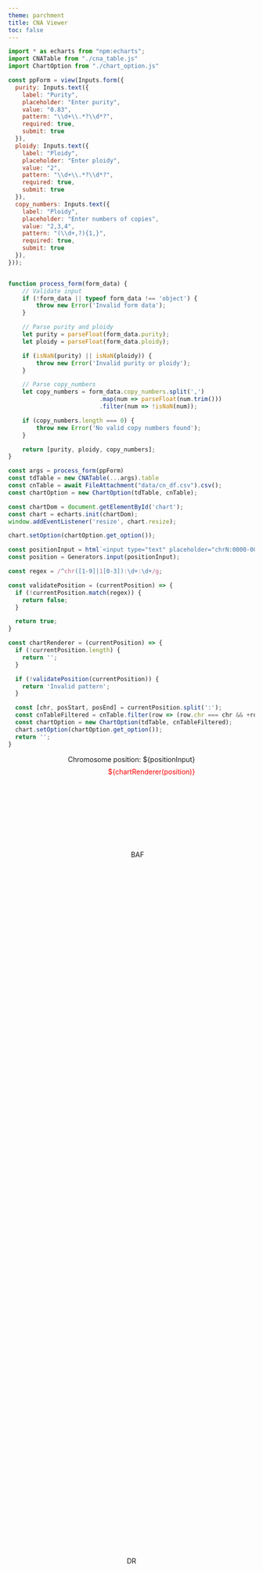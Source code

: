 ```yaml
---
theme: parchment
title: CNA Viewer
toc: false
---
```


<style>
* {
  margin: 0;
  padding: 0;
}

#chart {
  position: relative;
  height: 80vh;
  overflow: hidden;
}

.chart-section {
  position: relative;
}

.baf-title {
  position: absolute;
  left: 50%;
  top: 5%;
  transform: translate(-5%, -50%);
}

.dr-title {
  position: absolute;
  left: 50%;
  top: 50%;
  transform: translate(-50%, -50%);
}

.chr-input {
  display: grid;
  gap: 0.5rem;
  justify-content: center;
  align-items: center;
}

.error-msg {
  color: red;
  justify-self: end;
}
</style>

```js
import * as echarts from "npm:echarts";
import CNATable from "./cna_table.js"
import ChartOption from "./chart_option.js"

const ppForm = view(Inputs.form({
  purity: Inputs.text({
    label: "Purity",
    placeholder: "Enter purity",
    value: "0.83",
    pattern: "\\d+\\.*?\\d*?",
    required: true,
    submit: true
  }),
  ploidy: Inputs.text({
    label: "Ploidy",
    placeholder: "Enter ploidy",
    value: "2",
    pattern: "\\d+\\.*?\\d*?",
    required: true,
    submit: true
  }),
  copy_numbers: Inputs.text({
    label: "Ploidy",
    placeholder: "Enter numbers of copies",
    value: "2,3,4",
    pattern: "(\\d+,?){1,}",
    required: true,
    submit: true
  }),
}));
```

```js

function process_form(form_data) {
    // Validate input
    if (!form_data || typeof form_data !== 'object') {
        throw new Error('Invalid form data');
    }

    // Parse purity and ploidy
    let purity = parseFloat(form_data.purity);
    let ploidy = parseFloat(form_data.ploidy);

    if (isNaN(purity) || isNaN(ploidy)) {
        throw new Error('Invalid purity or ploidy');
    }

    // Parse copy_numbers
    let copy_numbers = form_data.copy_numbers.split(',')
                          .map(num => parseFloat(num.trim()))
                          .filter(num => !isNaN(num));

    if (copy_numbers.length === 0) {
        throw new Error('No valid copy numbers found');
    }

    return [purity, ploidy, copy_numbers];
}

const args = process_form(ppForm)
const tdTable = new CNATable(...args).table
const cnTable = await FileAttachment("data/cn_df.csv").csv();
const chartOption = new ChartOption(tdTable, cnTable);

const chartDom = document.getElementById('chart');
const chart = echarts.init(chartDom);
window.addEventListener('resize', chart.resize);

chart.setOption(chartOption.get_option());
```

```js
const positionInput = html`<input type="text" placeholder="chrN:0000-0000">`;
const position = Generators.input(positionInput);

const regex = /^chr([1-9]|1[0-3]):\d+:\d+/g;

const validatePosition = (currentPosition) => {
  if (!currentPosition.match(regex)) {
    return false;
  }

  return true;
}

const chartRenderer = (currentPosition) => {
  if (!currentPosition.length) {
    return '';
  }

  if (!validatePosition(currentPosition)) {
    return 'Invalid pattern';
  }

  const [chr, posStart, posEnd] = currentPosition.split(':');
  const cnTableFiltered = cnTable.filter(row => (row.chr === chr && +row.pos >= +posStart && +row.pos <= +posEnd));
  const chartOption = new ChartOption(tdTable, cnTableFiltered);
  chart.setOption(chartOption.get_option());
  return '';
}
```

<div class="card chr-input">
  <div>Chromosome position: ${positionInput}</div>
  <div class="error-msg">${chartRenderer(position)}</div>
</div>

<section class="chart-section">
  <div class="baf-title">BAF</div>
  <div class="dr-title">DR</div>
  <div id="chart"></div>
</section>
